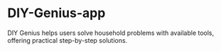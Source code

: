 # DIY-Genius-app
DIY Genius helps users solve household problems with available tools, offering practical step-by-step solutions.
